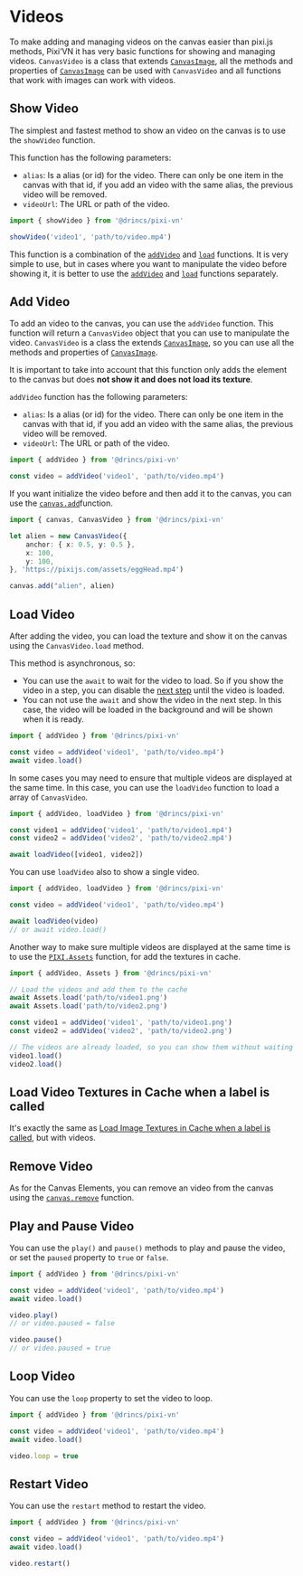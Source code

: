 # Videos

To make adding and managing videos on the canvas easier than pixi.js methods, Pixi’VN it has very basic functions for showing and managing videos. `CanvasVideo` is a class that extends [`CanvasImage`](/start/images.md), all the methods and properties of [`CanvasImage`](/start/images.md) can be used with `CanvasVideo` and all functions that work with images can work with videos.

## Show Video

The simplest and fastest method to show an video on the canvas is to use the `showVideo` function.

This function has the following parameters:

* `alias`: Is a alias (or id) for the video. There can only be one item in the canvas with that id, if you add an video with the same alias, the previous video will be removed.
* `videoUrl`: The URL or path of the video.

```typescript
import { showVideo } from '@drincs/pixi-vn'

showVideo('video1', 'path/to/video.mp4')
```

This function is a combination of the [`addVideo`](#add-video) and [`load`](#load-video) functions. It is very simple to use, but in cases where you want to manipulate the video before showing it, it is better to use the [`addVideo`](#add-video) and [`load`](#load-video) functions separately.

## Add Video

To add an video to the canvas, you can use the `addVideo` function. This function will return a `CanvasVideo` object that you can use to manipulate the video. `CanvasVideo` is a class the extends [`CanvasImage`](/start/images.md), so you can use all the methods and properties of [`CanvasImage`](/start/images.md).

It is important to take into account that this function only adds the element to the canvas but does **not show it and does not load its texture**.

`addVideo` function has the following parameters:

* `alias`: Is a alias (or id) for the video. There can only be one item in the canvas with that id, if you add an video with the same alias, the previous video will be removed.
* `videoUrl`: The URL or path of the video.

```typescript
import { addVideo } from '@drincs/pixi-vn'

const video = addVideo('video1', 'path/to/video.mp4')
```

If you want initialize the video before and then add it to the canvas, you can use the [`canvas.add`](/start/canvas-elements#add-canvas-elements)function.

```typescript
import { canvas, CanvasVideo } from '@drincs/pixi-vn'

let alien = new CanvasVideo({
    anchor: { x: 0.5, y: 0.5 },
    x: 100,
    y: 100,
}, 'https://pixijs.com/assets/eggHead.mp4')

canvas.add("alien", alien)
```

## Load Video

After adding the video, you can load the texture and show it on the canvas using the `CanvasVideo.load` method.

This method is asynchronous, so:

* You can use the `await` to wait for the video to load. So if you show the video in a step, you can disable the [next step](/start/labels-flow.md#next-step) until the video is loaded.
* You can not use the `await` and show the video in the next step. In this case, the video will be loaded in the background and will be shown when it is ready.

```typescript
import { addVideo } from '@drincs/pixi-vn'

const video = addVideo('video1', 'path/to/video.mp4')
await video.load()
```

In some cases you may need to ensure that multiple videos are displayed at the same time. In this case, you can use the `loadVideo` function to load a array of `CanvasVideo`.

```typescript
import { addVideo, loadVideo } from '@drincs/pixi-vn'

const video1 = addVideo('video1', 'path/to/video1.mp4')
const video2 = addVideo('video2', 'path/to/video2.mp4')

await loadVideo([video1, video2])
```

You can use `loadVideo` also to show a single video.

```typescript
import { addVideo, loadVideo } from '@drincs/pixi-vn'

const video = addVideo('video1', 'path/to/video.mp4')

await loadVideo(video)
// or await video.load()
```

Another way to make sure multiple videos are displayed at the same time is to use the [`PIXI.Assets`](https://pixijs.com/8.x/examples/assets/async) function, for add the textures in cache.

```typescript
import { addVideo, Assets } from '@drincs/pixi-vn'

// Load the videos and add them to the cache
await Assets.load('path/to/video1.png')
await Assets.load('path/to/video2.png')

const video1 = addVideo('video1', 'path/to/video1.png')
const video2 = addVideo('video2', 'path/to/video2.png')

// The videos are already loaded, so you can show them without waiting
video1.load()
video2.load()
```

## Load Video Textures in Cache when a label is called

It's exactly the same as [Load Image Textures in Cache when a label is called](/start/images.md#load-image-textures-in-cache-when-a-label-is-called), but with videos.

## Remove Video

As for the Canvas Elements, you can remove an video from the canvas using the [`canvas.remove`](/start/canvas-elements#remove-canvas-elements) function.

## Play and Pause Video

You can use the `play()` and `pause()` methods to play and pause the video, or set the `paused` property to `true` or `false`.

```typescript
import { addVideo } from '@drincs/pixi-vn'

const video = addVideo('video1', 'path/to/video.mp4')
await video.load()

video.play()
// or video.paused = false

video.pause()
// or video.paused = true
```

## Loop Video

You can use the `loop` property to set the video to loop.

```typescript
import { addVideo } from '@drincs/pixi-vn'

const video = addVideo('video1', 'path/to/video.mp4')
await video.load()

video.loop = true
```

## Restart Video

You can use the `restart` method to restart the video.

```typescript
import { addVideo } from '@drincs/pixi-vn'

const video = addVideo('video1', 'path/to/video.mp4')
await video.load()

video.restart()
```
